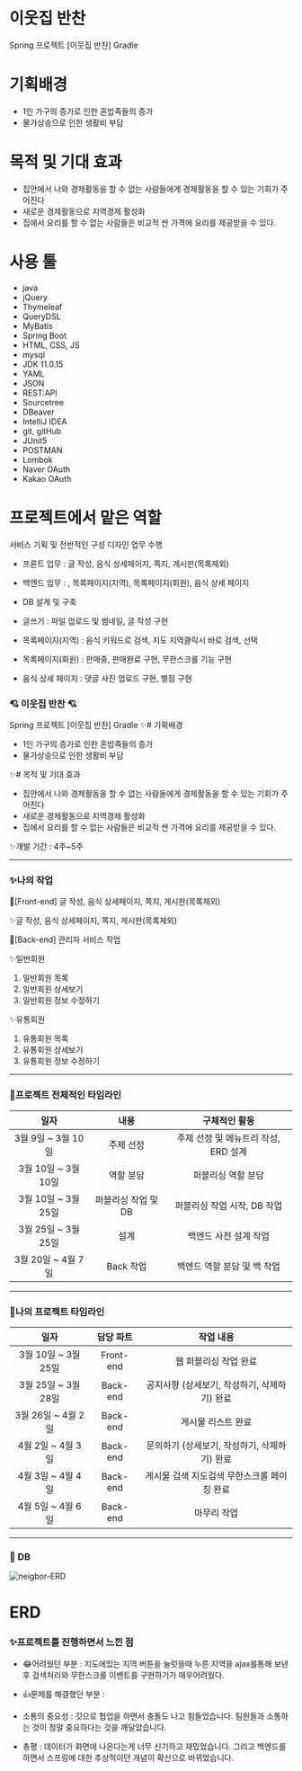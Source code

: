 # 이웃집 반찬
Spring 프로젝트 [이웃집 반찬] Gradle


# 기획배경
- 1인 가구의 증가로 인한 혼밥족들의 증가
- 물가상승으로 인한 생활비 부담


# 목적 및 기대 효과
- 집안에서 나와 경제활동을 할 수 없는 사람들에게 경제활동을 할 수 있는 기회가 주어진다
- 새로운 경제활동으로 지역경제 활성화
- 집에서 요리를 할 수 없는 사람들은 비교적 싼 가격에 요리를 제공받을 수 있다.


# 사용 툴
- java
- jQuery
- Thymeleaf
- QueryDSL
- MyBatis
- Spring Boot
- HTML, CSS, JS
- mysql
- JDK 11.0.15
- YAML
- JSON
- REST:API
- Sourcetree
- DBeaver
- IntelliJ IDEA
- git, gitHub
- JUnit5
- POSTMAN
- Lombok
- Naver OAuth
- Kakao OAuth

# 프로젝트에서 맡은 역할 

 서비스 기획 및 전반적인 구성 디자인 업무 수행

- 프론트 업무 : 글 작성, 음식 상세페이지, 쪽지, 게시판(목록제외)

- 백엔드 업무 : , 목록페이지(지역), 목록페이지(회원), 음식 상세 페이지
- DB 설계 및 구축 
- 글쓰기 : 파일 업로드 및 썸네일, 글 작성 구현
- 목록페이지(지역) : 음식 키워드로 검색, 지도 지역클릭시 바로 검색, 선택
- 목록페이지(회원) : 판매중, 판매완료 구현, 무한스크롤 기능 구현
- 음식 상세 페이지 : 댓글 사진 업로드 구현, 별점 구현





























### 💘 이웃집 반찬 💘
Spring 프로젝트 [이웃집 반찬] Gradle 
✨# 기획배경
- 1인 가구의 증가로 인한 혼밥족들의 증가
- 물가상승으로 인한 생활비 부담

✨# 목적 및 기대 효과
- 집안에서 나와 경제활동을 할 수 없는 사람들에게 경제활동을 할 수 있는 기회가 주어진다
- 새로운 경제활동으로 지역경제 활성화
- 집에서 요리를 할 수 없는 사람들은 비교적 싼 가격에 요리를 제공받을 수 있다.

✨개발 기간 : 4주~5주 <br>

----------------------------------------------------------------------------------------------------------------------
### ✨나의 작업<br>
🎈[Front-end]
글 작성, 음식 상세페이지, 쪽지, 게시판(목록제외) <br>

 ✨글 작성, 음식 상세페이지, 쪽지, 게시판(목록제외)
 
🎈[Back-end]
관리자 서비스 작업 <br>
 
 ✨일반회원
1. 일반회원 목록 <br>
2. 일반회원 상세보기 <br>
3. 일반회원 정보 수정하기 <br>

 ✨유통회원
1. 유통회원 목록 <br>
2. 유통회원 상세보기 <br>
3. 유통회원 정보 수정하기 <br>


 
 
------------------------------------------------------------------------------------------------------------------------------------------------------------
### 🎈프로젝트 전체적인 타임라인<br>
|일자|내용|구체적인 활동|
|:---------:|:--------:|:-------:|
|3월 9일 ~ 3월 10일|주제 선정|주제 선정 및 메뉴트리 작성, ERD 설계 |
|3월 10일 ~ 3월 10일 | 역할 분담 | 퍼블리싱 역할 분담 |
|3월 10일 ~ 3월 25일| 퍼블리싱 작업 및 DB| 퍼블리싱 작업 시작, DB 작업 |
|3월 25일 ~ 3월 25일 |설계| 백엔드 사전 설계 작업 |
|3월 20일 ~ 4월 7일|Back 작업|백엔드 역할 분담 및 백 작업|

-------------------------------------------------------------------------------------------------------------------------------------------------------------
### 🎈나의 프로젝트 타임라인<br>
|일자|담당 파트|작업 내용|
|:---------:|:--------:|:-----------:|
|3월 10일 ~ 3월 25일|Front-end| 웹 퍼블리싱 작업 완료 |
|3월 25일 ~ 3월 28일|Back-end|공지사항 (상세보기, 작성하기, 삭제하기) 완료 |
|3월 26일 ~ 4월 2일|Back-end| 게시물 리스트 완료 |
|4월 2일 ~ 4월 3일|Back-end| 문의하기 (상세보기, 작성하기, 삭제하기) 완료 |
|4월 3일 ~ 4월 4일|Back-end| 게시물 검색 지도검색 무한스크롤 페이징  완료 |
|4월 5일 ~ 4월 6일|Back-end | 마무리 작업 |

-------------------------------------------------------------------------------------
### 🏢 DB
![neigbor-ERD](https://user-images.githubusercontent.com/122769725/233276897-34584a18-2c60-4970-b94f-30b446226d5e.png)



# ERD

### ✨프로젝트를 진행하면서 느낀 점<br>

- 😂어려웠던 부분 
 : 지도에있는 지역 버튼을 눌럿을때 누른 지역을 ajax를통해 보낸후 검색처리와 무한스크롤 이벤트를 구현하기가 매우어려웠다. 

- 👍문제를 해결했던 부분
 : 
 
- 소통의 중요성
 : 깃으로 협업을 하면서 충돌도 나고 힘들었습니다. 팀원들과 소통하는 것이 정말 중요하다는 것을 깨달았습니다. 
 
- 총평 
: 데이터가 화면에 나온다는게 너무 신기하고 재밌었습니다. 그리고 백엔드를 하면서 스프링에 대한 추상적이던 개념이 확신으로 바뀌었습니다.
